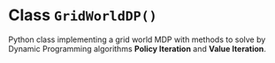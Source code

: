 # Class ```GridWorldDP()```

Python class implementing a grid world MDP with methods to solve by Dynamic Programming algorithms **Policy Iteration** and **Value Iteration**.
